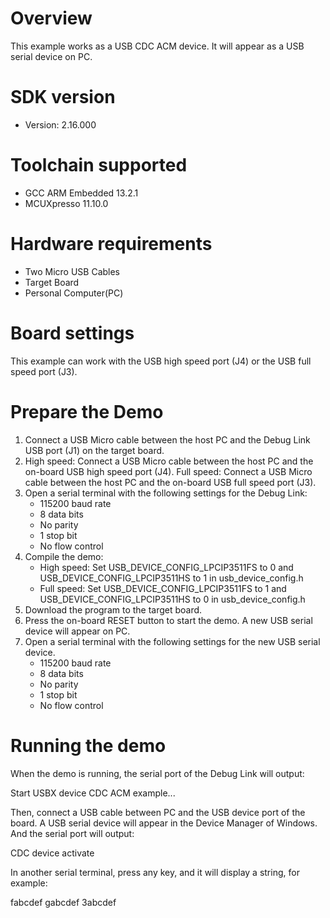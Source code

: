 Overview
========
This example works as a USB CDC ACM device. It will appear as a USB serial device on PC.


SDK version
===========
- Version: 2.16.000

Toolchain supported
===================
- GCC ARM Embedded  13.2.1
- MCUXpresso  11.10.0

Hardware requirements
=====================
- Two Micro USB Cables
- Target Board
- Personal Computer(PC)

Board settings
==============
This example can work with the USB high speed port (J4) or the USB full speed port (J3).

Prepare the Demo
================
1.  Connect a USB Micro cable between the host PC and the Debug Link USB port (J1) on the target board.
2.  High speed: Connect a USB Micro cable between the host PC and the on-board USB high speed port (J4).
    Full speed: Connect a USB Micro cable between the host PC and the on-board USB full speed port (J3).
3.  Open a serial terminal with the following settings for the Debug Link:
    - 115200 baud rate
    - 8 data bits
    - No parity
    - 1 stop bit
    - No flow control
4.  Compile the demo:
    - High speed: Set USB_DEVICE_CONFIG_LPCIP3511FS to 0 and USB_DEVICE_CONFIG_LPCIP3511HS to 1 in usb_device_config.h
    - Full speed: Set USB_DEVICE_CONFIG_LPCIP3511FS to 1 and USB_DEVICE_CONFIG_LPCIP3511HS to 0 in usb_device_config.h
5.  Download the program to the target board.
6.  Press the on-board RESET button to start the demo. A new USB serial device will appear on PC.
7.  Open a serial terminal with the following settings for the new USB serial device.
    - 115200 baud rate
    - 8 data bits
    - No parity
    - 1 stop bit
    - No flow control

Running the demo
================
When the demo is running, the serial port of the Debug Link will output:

Start USBX device CDC ACM example...

Then, connect a USB cable between PC and the USB device port of the board.
A USB serial device will appear in the Device Manager of Windows.
And the serial port will output:

CDC device activate

In another serial terminal, press any key, and it will display a string, for example:

fabcdef
gabcdef
3abcdef

